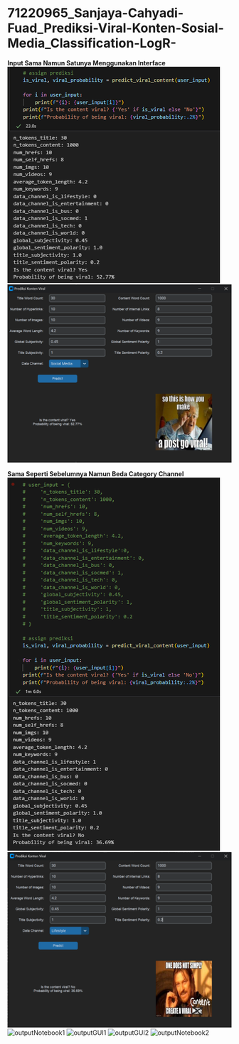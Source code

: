 # 71220965_Sanjaya-Cahyadi-Fuad_Prediksi-Viral-Konten-Sosial-Media_Classification-LogR-


**Input Sama Namun Satunya Menggunakan Interface**
![Output Notebook](\output\outputNotebook1.png?raw=true "Notebook")
![Alt GUI](\output\outputGUI1.png?raw=true "GUI")

**Sama Seperti Sebelumnya Namun Beda Category Channel**
![Output Notebook](\output\outputNotebook2.png?raw=true "Notebook")
![Output GUI](\output\outputGUI2.png?raw=true "GUI")
<img width="239" alt="outputNotebook1" src="https://github.com/SanjayaCF/71220965_Sanjaya-Cahyadi-Fuad_Prediksi-Viral-Konten-Sosial-Media_Classification-LogR-/assets/117884188/55391f62-071e-487e-af8b-611abe1d2000">
<img width="596" alt="outputGUI1" src="https://github.com/SanjayaCF/71220965_Sanjaya-Cahyadi-Fuad_Prediksi-Viral-Konten-Sosial-Media_Classification-LogR-/assets/117884188/5fffc28d-ab8e-4d4b-9cbd-a53e36fdecee">
<img width="599" alt="outputGUI2" src="https://github.com/SanjayaCF/71220965_Sanjaya-Cahyadi-Fuad_Prediksi-Viral-Konten-Sosial-Media_Classification-LogR-/assets/117884188/9544bbaf-7187-44a5-a3b4-5362ad88918c">
<img width="239" alt="outputNotebook2" src="https://github.com/SanjayaCF/71220965_Sanjaya-Cahyadi-Fuad_Prediksi-Viral-Konten-Sosial-Media_Classification-LogR-/assets/117884188/a627cff9-01d7-4625-bb3b-c792e7821d30">
